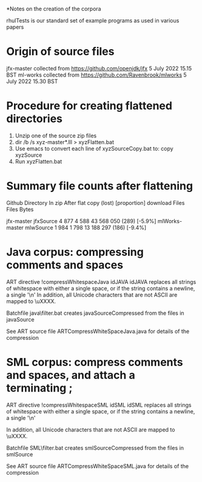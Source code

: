 *Notes on the creation of the corpora

rhulTests is our standard set of example programs as used in various papers

# Origin of source files

jfx-master collected from https://github.com/openjdk/jfx 5 July 2022 15.15 BST
ml-works collected from https://github.com/Ravenbrook/mlworks 5 July 2022 15.30 BST

# Procedure for creating flattened directories

1. Unzip one of the source zip files
2. dir /b /s xyz-master\*.lll > xyzFlatten.bat
3. Use emacs to convert each line <file> of xyzSourceCopy.bat to: copy <file> xyzSource
4. Run xyzFlatten.bat

# Summary file counts after flattening

Github		Directory	In zip		After flat copy		(lost)	[proportion]
download			Files		Files	Bytes				

jfx-master	jfxSource	 4 877		4 588	43 568 050 	 (289)	[-5.9%]	
mlWorks-master	mlwSource	 1 984		1 798	13 188 297	 (186)	[-9.4%]

# Java corpus: compressing comments and spaces

ART directive !compressWhitespaceJava idJAVA idJAVA replaces all strings of whitespace with either a single space, or if the string contains a newline, a single '\n'
In addition, all Unicode characters that are not ASCII are mapped to \uXXXX.

Batchfile java\filter.bat creates javaSourceCompressed from the files in javaSource

See ART source file ARTCompressWhiteSpaceJava.java for details of the compression

# SML corpus: compress comments and spaces, and attach a terminating ;

ART directive !compressWhitespaceSML idSML idSML replaces all strings of whitespace with either a single space, or if the string contains a newline, a single '\n'

In addition, all Unicode characters that are not ASCII are mapped to \uXXXX.

Batchfile SML\filter.bat creates smlSourceCompressed from the files in smlSource

See ART source file ARTCompressWhiteSpaceSML.java for details of the compression
